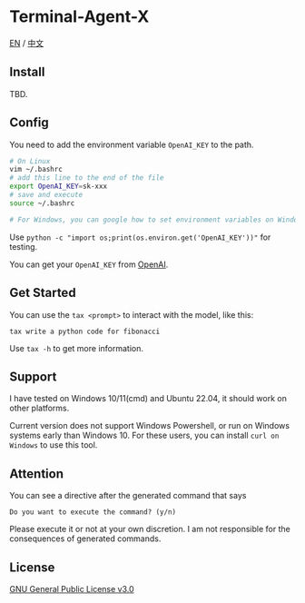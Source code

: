 # Terminal-Agent-X

[EN](README.md) / [中文](README_cn.md)

## Install

TBD.

## Config

You need to add the environment variable `OpenAI_KEY` to the path.

```bash
# On Linux
vim ~/.bashrc
# add this line to the end of the file
export OpenAI_KEY=sk-xxx
# save and execute
source ~/.bashrc

# For Windows, you can google how to set environment variables on Windows.
```

Use `python -c "import os;print(os.environ.get('OpenAI_KEY'))"` for testing.

You can get your `OpenAI_KEY` from [OpenAI](https://platform.openai.com/account/api-keys).


## Get Started

You can use the `tax <prompt>` to interact with the model, like this:

```
tax write a python code for fibonacci
```

Use `tax -h` to get more information.

## Support

I have tested on Windows 10/11(cmd) and Ubuntu 22.04, it should work on other platforms.

Current version does not support Windows Powershell, or run on Windows systems early than Windows 10. For these users, you can install `curl on Windows` to use this tool.

## Attention

You can see a directive after the generated command that says
```
Do you want to execute the command? (y/n)
```
Please execute it or not at your own discretion. I am not responsible for the consequences of generated commands.

## License

[GNU General Public License v3.0](LICENSE)